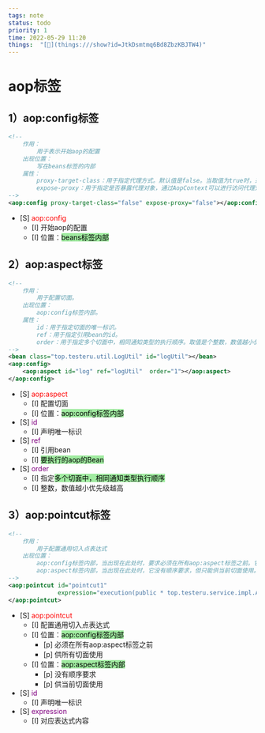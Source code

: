 ```yaml
---
tags: note
status: todo
priority: 1
time: 2022-05-29 11:20
things:  "[🧊](things:///show?id=JtkDsmtmq6Bd8ZbzKBJTW4)"
---
```

# aop标签
## 1）aop:config标签
```xml
<!--
    作⽤：
        ⽤于表示开始aop的配置
    出现位置：
        写在beans标签的内部
    属性：
        proxy-target-class：⽤于指定代理⽅式。默认值是false。当取值为true时，采⽤cglib的代理⽅式。
        expose-proxy：⽤于指定是否暴露代理对象，通过AopContext可以进⾏访问代理对象。
-->
<aop:config proxy-target-class="false" expose-proxy="false"></aop:config>
```
- [S] <font color="red">aop:config</font>
	- [I]  	开始aop的配置
	- [I]  	位置：<mark style="background: #6FE26FA6;">beans标签内部</mark>


## 2）aop:aspect标签
```xml
<!--
    作⽤：
        ⽤于配置切⾯。
    出现位置：
        aop:config标签内部。
    属性：
        id：⽤于指定切⾯的唯⼀标识。
        ref：⽤于指定引⽤bean的id。
        order：⽤于指定多个切⾯中，相同通知类型的执⾏顺序。取值是个整数，数值越⼩优先级越⾼
-->
<bean class="top.testeru.util.LogUtil" id="logUtil"></bean>
<aop:config>
    <aop:aspect id="log" ref="logUtil"  order="1"></aop:aspect>
</aop:config>
```

- [S] <font color="red">aop:aspect</font>
    - [I]  	配置切⾯
    - [I]  	位置：<mark style="background: #6FE26FA6;">aop:config标签内部</mark>
- [S] <font color="purple">id</font>
  - [I]  声明唯一标识
- [S] <font color="purple">ref</font>
    - [I] 引用bean
    - [I] <mark style="background: #6FE26FA6;">要执行的aop的Bean</mark>
- [S] <font color="purple">order</font>
    - [I] 指定<mark style="background: #6FE26FA6;">多个切⾯中，相同通知类型执⾏顺序</mark>
    - [I] 整数，数值越⼩优先级越⾼

## 3）aop:pointcut标签
```xml
<!--
    作⽤：
        ⽤于配置通⽤切⼊点表达式
    出现位置：
        aop:config标签内部，当出现在此处时，要求必须在所有aop:aspect标签之前。它可以供所有切⾯使⽤
        aop:aspect标签内部，当出现在此处时，它没有顺序要求，但只能供当前切⾯使⽤。
-->
<aop:pointcut id="pointcut1" 
              expression="execution(public * top.testeru.service.impl.AccountServiceImpl.save())">
</aop:pointcut>
```
- [S] <font color="red">aop:pointcut</font>
    - [I]  	配置通⽤切⼊点表达式
    - [I]  	位置：<mark style="background: #6FE26FA6;">aop:config标签内部</mark>
      - [p] 必须在所有aop:aspect标签之前
      - [p] 供所有切⾯使⽤
    - [I]  	位置：<mark style="background: #6FE26FA6;">aop:aspect标签内部</mark>
        - [p] 没有顺序要求
        - [p] 供当前切⾯使⽤
- [S] <font color="purple">id</font>
    - [I]  声明唯一标识
- [S] <font color="purple">expression</font>
    - [I] 对应表达式内容
